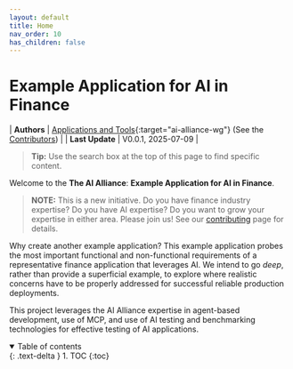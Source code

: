 ```yaml
---
layout: default
title: Home
nav_order: 10
has_children: false
---
```


# Example Application for AI in Finance

| **Authors**     | [Applications and Tools](https://thealliance.ai/focus-areas/applications-and-tools){:target="ai-alliance-wg"} (See the [Contributors]({{site.baseurl}}/contributing/#contributors)) |
| **Last Update** | V0.0.1, 2025-07-09 |

> **Tip:** Use the search box at the top of this page to find specific content.

Welcome to the **The AI Alliance**: **Example Application for AI in Finance**. 

> **NOTE:** This is a new initiative. Do you have finance industry expertise? Do you have AI expertise? Do you want to grow your expertise in either area. Please join us! See our [contributing]({{site.baseurl}}/contributing) page for details.

Why create another example application? This example application probes the most important functional and non-functional requirements of a representative finance application that leverages AI. We intend to go _deep_, rather than provide a superficial example, to explore where realistic concerns have to be properly addressed for successful reliable production deployments. 

This project leverages the AI Alliance expertise in agent-based development, use of MCP, and use of AI testing and benchmarking technologies for effective testing of AI applications.

<details open markdown="block">
  <summary>
    Table of contents
  </summary>
  {: .text-delta }
1. TOC
{:toc}
</details>
